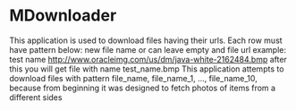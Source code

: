 MDownloader
===========
This application is used to download files having their urls. Each row must have pattern below:
new file name or can leave empty and file url
example: test name http://www.oracleimg.com/us/dm/java-white-2162484.bmp
after this you will get file with name test_name.bmp
This application attempts to download files with pattern file_name, file_name_1, ..., file_name_10, because from beginning it was designed to fetch photos of items from a different sides